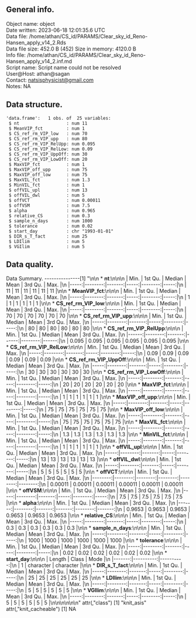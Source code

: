 <!-- This is a markdown file. -->


 General info.
---------------

Object name:    object      
Date written:   2023-06-18 12:01:35.6 UTC  
Data file:      /home/athan/CS_id/PARAMS/Clear_sky_id_Reno-Hansen_apply_v14_2.Rds      
Data file size: 452.0 B (452) 
Size in memory: 4120.0 B      
Info file:      /home/athan/CS_id/PARAMS/Clear_sky_id_Reno-Hansen_apply_v14_2.inf.md      
Script name:    Script name could not be resolved      
User@Host:      athan@sagan   
Contact:        <natsisphysicist@gmail.com>      
Notes:          NA      


 Data structure.
-----------------

```
'data.frame':	1 obs. of  25 variables:
 $ nt                  : num 11
 $ MeanVIP_fct         : num 1
 $ CS_ref_rm_VIP_low   : num 70
 $ CS_ref_rm_VIP_upp   : num 80
 $ CS_ref_rm_VIP_RelUpp: num 0.095
 $ CS_ref_rm_VIP_RelLow: num 0.09
 $ CS_ref_rm_VIP_UppOff: num 30
 $ CS_ref_rm_VIP_LowOff: num 20
 $ MaxVIP_fct          : num 1
 $ MaxVIP_off_upp      : num 75
 $ MaxVIP_off_low      : num 75
 $ MaxVIL_fct          : num 1.3
 $ MinVIL_fct          : num 1
 $ offVIL_upl          : num 13
 $ offVIL_dwl          : num 5
 $ offVCT              : num 0.00011
 $ offVSM              : num 7.5
 $ alpha               : num 0.965
 $ relative_CS         : num 0.3
 $ sample_n_days       : num 1000
 $ tolerance           : num 0.02
 $ start_day           : chr "1993-01-01"
 $ DIR_s_T_fact        : num 25
 $ LDIlim              : num 5
 $ VGIlim              : num 5
```


 Data quality.
---------------
 Data Summary.
---------------[1] "\n\n  * **nt**:\n\n\n    | Min. | 1st Qu. | Median | Mean | 3rd Qu. | Max. |\n    |-----:|--------:|-------:|-----:|--------:|-----:|\n    |   11 |      11 |     11 |   11 |      11 |   11 |\n\n  * **MeanVIP_fct**:\n\n\n    | Min. | 1st Qu. | Median | Mean | 3rd Qu. | Max. |\n    |-----:|--------:|-------:|-----:|--------:|-----:|\n    |    1 |       1 |      1 |    1 |       1 |    1 |\n\n  * **CS_ref_rm_VIP_low**:\n\n\n    | Min. | 1st Qu. | Median | Mean | 3rd Qu. | Max. |\n    |-----:|--------:|-------:|-----:|--------:|-----:|\n    |   70 |      70 |     70 |   70 |      70 |   70 |\n\n  * **CS_ref_rm_VIP_upp**:\n\n\n    | Min. | 1st Qu. | Median | Mean | 3rd Qu. | Max. |\n    |-----:|--------:|-------:|-----:|--------:|-----:|\n    |   80 |      80 |     80 |   80 |      80 |   80 |\n\n  * **CS_ref_rm_VIP_RelUpp**:\n\n\n    |  Min. | 1st Qu. | Median |  Mean | 3rd Qu. |  Max. |\n    |------:|--------:|-------:|------:|--------:|------:|\n    | 0.095 |   0.095 |  0.095 | 0.095 |   0.095 | 0.095 |\n\n  * **CS_ref_rm_VIP_RelLow**:\n\n\n    | Min. | 1st Qu. | Median | Mean | 3rd Qu. | Max. |\n    |-----:|--------:|-------:|-----:|--------:|-----:|\n    | 0.09 |    0.09 |   0.09 | 0.09 |    0.09 | 0.09 |\n\n  * **CS_ref_rm_VIP_UppOff**:\n\n\n    | Min. | 1st Qu. | Median | Mean | 3rd Qu. | Max. |\n    |-----:|--------:|-------:|-----:|--------:|-----:|\n    |   30 |      30 |     30 |   30 |      30 |   30 |\n\n  * **CS_ref_rm_VIP_LowOff**:\n\n\n    | Min. | 1st Qu. | Median | Mean | 3rd Qu. | Max. |\n    |-----:|--------:|-------:|-----:|--------:|-----:|\n    |   20 |      20 |     20 |   20 |      20 |   20 |\n\n  * **MaxVIP_fct**:\n\n\n    | Min. | 1st Qu. | Median | Mean | 3rd Qu. | Max. |\n    |-----:|--------:|-------:|-----:|--------:|-----:|\n    |    1 |       1 |      1 |    1 |       1 |    1 |\n\n  * **MaxVIP_off_upp**:\n\n\n    | Min. | 1st Qu. | Median | Mean | 3rd Qu. | Max. |\n    |-----:|--------:|-------:|-----:|--------:|-----:|\n    |   75 |      75 |     75 |   75 |      75 |   75 |\n\n  * **MaxVIP_off_low**:\n\n\n    | Min. | 1st Qu. | Median | Mean | 3rd Qu. | Max. |\n    |-----:|--------:|-------:|-----:|--------:|-----:|\n    |   75 |      75 |     75 |   75 |      75 |   75 |\n\n  * **MaxVIL_fct**:\n\n\n    | Min. | 1st Qu. | Median | Mean | 3rd Qu. | Max. |\n    |-----:|--------:|-------:|-----:|--------:|-----:|\n    |  1.3 |     1.3 |    1.3 |  1.3 |     1.3 |  1.3 |\n\n  * **MinVIL_fct**:\n\n\n    | Min. | 1st Qu. | Median | Mean | 3rd Qu. | Max. |\n    |-----:|--------:|-------:|-----:|--------:|-----:|\n    |    1 |       1 |      1 |    1 |       1 |    1 |\n\n  * **offVIL_upl**:\n\n\n    | Min. | 1st Qu. | Median | Mean | 3rd Qu. | Max. |\n    |-----:|--------:|-------:|-----:|--------:|-----:|\n    |   13 |      13 |     13 |   13 |      13 |   13 |\n\n  * **offVIL_dwl**:\n\n\n    | Min. | 1st Qu. | Median | Mean | 3rd Qu. | Max. |\n    |-----:|--------:|-------:|-----:|--------:|-----:|\n    |    5 |       5 |      5 |    5 |       5 |    5 |\n\n  * **offVCT**:\n\n\n    |    Min. | 1st Qu. |  Median |    Mean | 3rd Qu. |    Max. |\n    |--------:|--------:|--------:|--------:|--------:|--------:|\n    | 0.00011 | 0.00011 | 0.00011 | 0.00011 | 0.00011 | 0.00011 |\n\n  * **offVSM**:\n\n\n    | Min. | 1st Qu. | Median | Mean | 3rd Qu. | Max. |\n    |-----:|--------:|-------:|-----:|--------:|-----:|\n    |  7.5 |     7.5 |    7.5 |  7.5 |     7.5 |  7.5 |\n\n  * **alpha**:\n\n\n    |   Min. | 1st Qu. | Median |   Mean | 3rd Qu. |   Max. |\n    |-------:|--------:|-------:|-------:|--------:|-------:|\n    | 0.9653 |  0.9653 | 0.9653 | 0.9653 |  0.9653 | 0.9653 |\n\n  * **relative_CS**:\n\n\n    | Min. | 1st Qu. | Median | Mean | 3rd Qu. | Max. |\n    |-----:|--------:|-------:|-----:|--------:|-----:|\n    |  0.3 |     0.3 |    0.3 |  0.3 |     0.3 |  0.3 |\n\n  * **sample_n_days**:\n\n\n    | Min. | 1st Qu. | Median | Mean | 3rd Qu. | Max. |\n    |-----:|--------:|-------:|-----:|--------:|-----:|\n    | 1000 |    1000 |   1000 | 1000 |    1000 | 1000 |\n\n  * **tolerance**:\n\n\n    | Min. | 1st Qu. | Median | Mean | 3rd Qu. | Max. |\n    |-----:|--------:|-------:|-----:|--------:|-----:|\n    | 0.02 |    0.02 |   0.02 | 0.02 |    0.02 | 0.02 |\n\n  * **start_day**:\n\n\n    | Length |     Class |      Mode |\n    |-------:|----------:|----------:|\n    |      1 | character | character |\n\n  * **DIR_s_T_fact**:\n\n\n    | Min. | 1st Qu. | Median | Mean | 3rd Qu. | Max. |\n    |-----:|--------:|-------:|-----:|--------:|-----:|\n    |   25 |      25 |     25 |   25 |      25 |   25 |\n\n  * **LDIlim**:\n\n\n    | Min. | 1st Qu. | Median | Mean | 3rd Qu. | Max. |\n    |-----:|--------:|-------:|-----:|--------:|-----:|\n    |    5 |       5 |      5 |    5 |       5 |    5 |\n\n  * **VGIlim**:\n\n\n    | Min. | 1st Qu. | Median | Mean | 3rd Qu. | Max. |\n    |-----:|--------:|-------:|-----:|--------:|-----:|\n    |    5 |       5 |      5 |    5 |       5 |    5 |\n\n\n<!-- end of list -->\n\n\n"
attr(,"class")
[1] "knit_asis"
attr(,"knit_cacheable")
[1] NA
